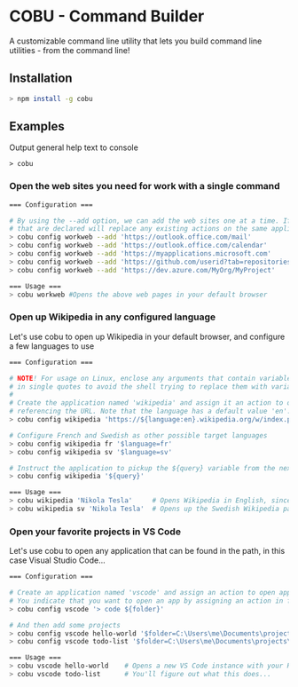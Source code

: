 # COBU - Command Builder

A customizable command line utility that lets you build command line utilities - from the command line!

## Installation

```sh
> npm install -g cobu
```

## Examples

Output general help text to console

```
> cobu
```

### Open the web sites you need for work with a single command

```sh
=== Configuration ===

# By using the --add option, we can add the web sites one at a time. If '--add' is not used, the actions
# that are declared will replace any existing actions on the same application or flag.
> cobu config workweb --add 'https://outlook.office.com/mail'
> cobu config workweb --add 'https://outlook.office.com/calendar'
> cobu config workweb --add 'https://myapplications.microsoft.com'
> cobu config workweb --add 'https://github.com/userid?tab=repositories'
> cobu config workweb --add 'https://dev.azure.com/MyOrg/MyProject'

=== Usage ===
> cobu workweb #Opens the above web pages in your default browser
```

### Open up Wikipedia in any configured language

Let's use cobu to open up Wikipedia in your default browser, and configure a few languages to use

```sh
=== Configuration ===

# NOTE! For usage on Linux, enclose any arguments that contain variable references (e.g. '${query}')
# in single quotes to avoid the shell trying to replace them with variable values upon input
#
# Create the application named 'wikipedia' and assign it an action to open a URL, just by
# referencing the URL. Note that the language has a default value 'en'.
> cobu config wikipedia 'https://${language:en}.wikipedia.org/w/index.php?search=${query}'

# Configure French and Swedish as other possible target languages
> cobu config wikipedia fr '$language=fr'
> cobu config wikipedia sv '$language=sv'

# Instruct the application to pickup the ${query} variable from the next available argument
> cobu config wikipedia '${query}'

=== Usage ===
> cobu wikipedia 'Nikola Tesla'     # Opens Wikipedia in English, since it's the default
> cobu wikipedia sv 'Nikola Tesla'  # Opens up the Swedish Wikipedia page on Nikola Tesla
```

### Open your favorite projects in VS Code

Let's use cobu to open any application that can be found in the path, in this case Visual Studio Code...

```sh
=== Configuration ===

# Create an application named 'vscode' and assign an action to open app 'code' with a folder argument
# You indicate that you want to open an app by assigning an action in format: '> appname ${argumentVariable}'
> cobu config vscode '> code ${folder}'

# And then add some projects
> cobu config vscode hello-world '$folder=C:\Users\me\Documents\projects\hello-world'
> cobu config vscode todo-list '$folder=C:\Users\me\Documents\projects\todo-list'

=== Usage ===
> cobu vscode hello-world    # Opens a new VS Code instance with your Hello World project loaded
> cobu vscode todo-list      # You'll figure out what this does...
```
